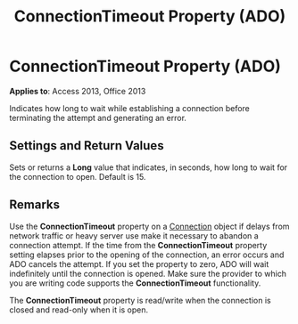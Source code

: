 ﻿---
title: ConnectionTimeout Property (ADO)
TOCTitle: ConnectionTimeout Property (ADO)
ms:assetid: efc39fd8-afce-5ac0-2fff-cbb55c1a444d
ms:mtpsurl: https://msdn.microsoft.com/library/JJ250218(v=office.15)
ms:contentKeyID: 48548589
ms.date: 09/18/2015
mtps_version: v=office.15
---

# ConnectionTimeout Property (ADO)


**Applies to**: Access 2013, Office 2013

Indicates how long to wait while establishing a connection before terminating the attempt and generating an error.

## Settings and Return Values

Sets or returns a **Long** value that indicates, in seconds, how long to wait for the connection to open. Default is 15.

## Remarks

Use the **ConnectionTimeout** property on a [Connection](connection-object-ado.md) object if delays from network traffic or heavy server use make it necessary to abandon a connection attempt. If the time from the **ConnectionTimeout** property setting elapses prior to the opening of the connection, an error occurs and ADO cancels the attempt. If you set the property to zero, ADO will wait indefinitely until the connection is opened. Make sure the provider to which you are writing code supports the **ConnectionTimeout** functionality.

The **ConnectionTimeout** property is read/write when the connection is closed and read-only when it is open.

